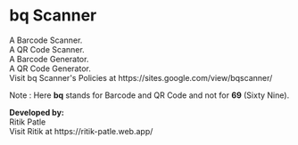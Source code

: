 <h1>bq Scanner</h1>
<p>
A Barcode Scanner.</br>
A QR Code Scanner.</br>
A Barcode Generator.</br>
A QR Code Generator.</br>
Visit bq Scanner's Policies at https://sites.google.com/view/bqscanner/
</p>

<p>
Note : Here <b>bq</b> stands for Barcode and QR Code and not for <b>69</b> (Sixty Nine).
</p>

<p>
<b>Developed by:</b></br>
Ritik Patle</br>
Visit Ritik at https://ritik-patle.web.app/
</p>
